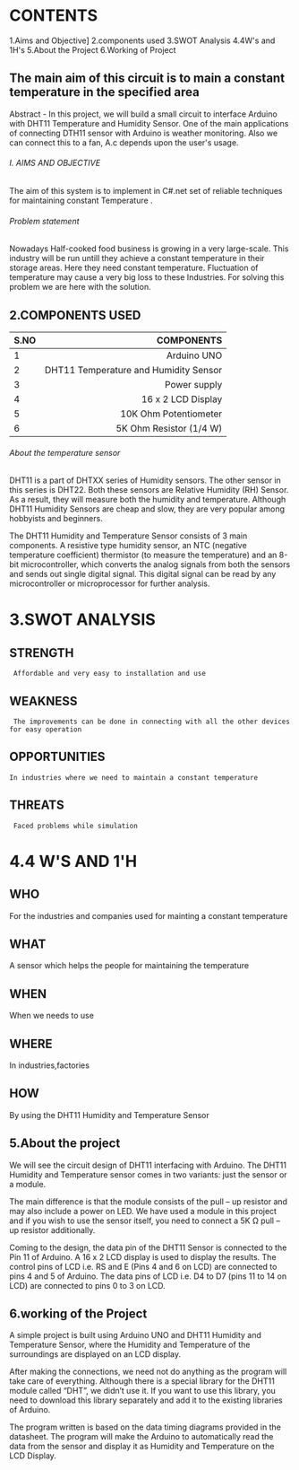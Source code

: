 # CONTENTS
1.Aims and Objective]
2.components used
3.SWOT Analysis
4.4W's and 1H's
5.About the Project
6.Working of Project

## The main aim of this circuit is to main a constant temperature in the specified area

Abstract - In this project, we will build a small circuit to interface Arduino with DHT11 Temperature and Humidity Sensor. One of the main applications of connecting DTH11 sensor with Arduino is weather monitoring.
Also we can connect this to a fan, A.c depends upon the user's usage.

###### I. AIMS AND OBJECTIVE
The aim of this system is to implement in C#.net set of reliable techniques for maintaining constant Temperature .

###### Problem statement

Nowadays Half-cooked food business is growing in a very large-scale. This industry will be run untill they achieve a constant temperature in their storage areas.
Here they need constant temperature. Fluctuation of temperature may cause a very big loss to these Industries.
For solving this problem we are here with the solution.

## 2.COMPONENTS USED
|S.NO|  COMPONENTS   |
|:----| ------------:|
|1|Arduino UNO|
|2|DHT11 Temperature and Humidity Sensor|  
|3|Power supply|  
|4|16 x 2 LCD Display|
|5|10K Ohm Potentiometer|  
|6|5K Ohm Resistor (1/4 W)| 

###### About the temperature sensor
DHT11 is a part of DHTXX series of Humidity sensors. The other sensor in this series is DHT22. Both these sensors are Relative Humidity (RH) Sensor. As a result, they will measure both the humidity and temperature. Although DHT11 Humidity Sensors are cheap and slow, they are very popular among hobbyists and beginners.

The DHT11 Humidity and Temperature Sensor consists of 3 main components. A resistive type humidity sensor, an NTC (negative temperature coefficient) thermistor (to measure the temperature) and an 8-bit microcontroller, which converts the analog signals from both the sensors and sends out single digital signal.
This digital signal can be read by any microcontroller or microprocessor for further analysis.

# 3.SWOT ANALYSIS
## STRENGTH
     Affordable and very easy to installation and use
## WEAKNESS
     The improvements can be done in connecting with all the other devices for easy operation
## OPPORTUNITIES
    In industries where we need to maintain a constant temperature
## THREATS
     Faced problems while simulation

# 4.4 W'S AND 1'H
## WHO
   For the industries and companies used for mainting a constant temperature 
## WHAT
   A sensor which helps the people for maintaining the temperature
## WHEN
   When we needs to use
## WHERE
   In industries,factories
## HOW
   By using the DHT11 Humidity and Temperature Sensor

## 5.About the project

We will see the circuit design of DHT11 interfacing with Arduino. The DHT11 Humidity and Temperature sensor comes in two variants: just the sensor or a module.

The main difference is that the module consists of the pull – up resistor and may also include a power on LED. We have used a module in this project and if you wish to use the sensor itself, you need to connect a 5K Ω pull – up resistor additionally.

Coming to the design, the data pin of the DHT11 Sensor is connected to the Pin 11 of Arduino. A 16 x 2 LCD display is used to display the results. The control pins of LCD i.e. RS and E (Pins 4 and 6 on LCD) are connected to pins 4 and 5 of Arduino. The data pins of LCD i.e. D4 to D7 (pins 11 to 14 on LCD) are connected to pins 0 to 3 on LCD.

## 6.working of the Project
A simple project is built using Arduino UNO and DHT11 Humidity and Temperature Sensor, where the Humidity and Temperature of the surroundings are displayed on an LCD display.

After making the connections, we need not do anything as the program will take care of everything. Although there is a special library for the DHT11 module called “DHT”, we didn’t use it. If you want to use this library, you need to download this library separately and add it to the existing libraries of Arduino.

The program written is based on the data timing diagrams provided in the datasheet. The program will make the Arduino to automatically read the data from the sensor and display it as Humidity and Temperature on the LCD Display. 
